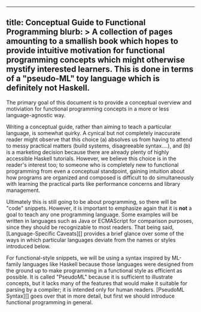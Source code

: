 ------------------------
title: Conceptual Guide to Functional Programming
blurb: >
  A collection of pages amounting to a smallish book which hopes to provide intuitive motivation for functional programming concepts which might otherwise mystify interested learners. This is done in terms of a "pseudo-ML" toy language which is definitely not Haskell.
------------------------

The primary goal of this document is to provide a conceptual overview and motiviation for functional programming concepts in a more or less language-agnostic way.

Writing a conceptual guide, rather than aiming to teach a particular language, is somewhat quirky. A cynical but not completely inaccurate reader might observe that this choice (a) absolves us from having to attend to messy practical matters (build systems, disagreeable syntax....), and (b) is a marketing decision because there are already plenty of highly accessible Haskell tutorials. However, we believe this choice is in the reader's interest too; to someone who is completely new to functional programming from even a conceptual standpoint, gaining intuition about how programs are organized and composed is difficult to do simultaneously with learning the practical parts like performance concerns and library management.

Ultimately this is still going to be about programming, so there will be "code" snippets. However, it is important to emphasize again that it is **not** a goal to teach any one programming language. Some examples will be written in languages such as Java or ECMAScript for comparison purposes, since they should be recognizable to most readers. That being said, [Language-Specific Caveats][] provides a brief glance over some of the ways in which particular languages deviate from the names or styles introduced below.

For functional-style snippets, we will be using a syntax inspired by ML-family languages like Haskell because those languages were designed from the ground up to make programming in a functional style as efficient as possible. It is called "PseudoML" because it is sufficient to illustrate concepts, but it lacks many of the features that would make it suitable for parsing by a compiler; it is intended only for human readers. [PseudoML Syntax][] goes over that in more detail, but first we should introduce functional programming in general.
